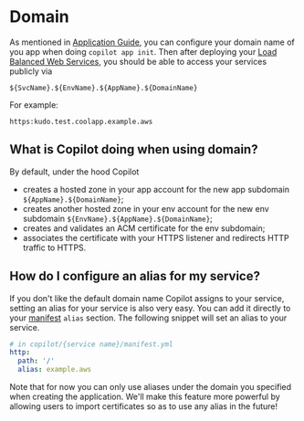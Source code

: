 # Domain

As mentioned in [Application Guide](https://aws.github.io/copilot-cli/docs/concepts/applications/#additional-app-configurations), you can configure your domain name of you app when doing `copilot app init`. Then after deploying your [Load Balanced Web Services](https://aws.github.io/copilot-cli/docs/concepts/services/#load-balanced-web-service), you should be able to access your services publicly via

```
${SvcName}.${EnvName}.${AppName}.${DomainName}
```

For example:

```
https:kudo.test.coolapp.example.aws
```

## What is Copilot doing when using domain?
By default, under the hood Copilot

* creates a hosted zone in your app account for the new app subdomain `${AppName}.${DomainName}`;
* creates another hosted zone in your env account for the new env subdomain `${EnvName}.${AppName}.${DomainName}`;
* creates and validates an ACM certificate for the env subdomain;
* associates the certificate with your HTTPS listener and redirects HTTP traffic to HTTPS.

## How do I configure an alias for my service?
If you don't like the default domain name Copilot assigns to your service, setting an alias for your service is also very easy. You can add it directly to your [manifest](https://aws.github.io/copilot-cli/docs/manifest/overview) `alias` section. The following snippet will set an alias to your service.

``` yaml
# in copilot/{service name}/manifest.yml
http:
  path: '/'
  alias: example.aws
```

Note that for now you can only use aliases under the domain you specified when creating the application. We'll make this feature more powerful by allowing users to import certificates so as to use any alias in the future!
